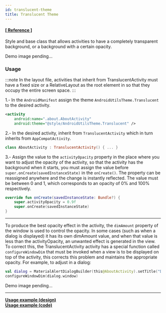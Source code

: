 ```yaml
---
id: translucent-theme
title: Translucent Theme
---
```


#### [[ Reference ]](https://jeovanimartinez.github.io/Android-Utils/reference/androidutils/com.jeovanimartinez.androidutils.themes.translucent/-translucent-activity/index.html)

Style and base class that allows activities to have a completely transparent background, or a background with a certain opacity.

Demo image pending...

### Usage

:::note
In the layout file, activities that inherit from TranslucentActivity must have a fixed size or a RelativeLayout as the root element in so that 
they occupy the entire screen space.
:::

1.- In the `AndroidManifest` assign the theme `AndroidUtilsTheme.Translucent` to the desired activity.
```xml
<activity
    android:name=".about.AboutActivity"
    android:theme="@style/AndroidUtilsTheme.Translucent" />
```

2.- In the desired activity, inherit from `TranslucentActivity` which in turn inherits from `AppCompatActivity`.
```Kotlin
class AboutActivity : TranslucentActivity() { ... }
```

3.- Assign the value to the `activityOpacity` property in the place where you want to adjust the opacity of the activity, so that the activity has the 
background when it starts, you must assign the value before `super.onCreate(savedInstanceState)` in the `onCreate()`. The property can be reassigned 
anywhere and the change is instantly reflected. The value must be between 0 and 1, which corresponds to an opacity of 0% and 100% respectively.
```Kotlin {2}
override fun onCreate(savedInstanceState: Bundle?) {
    super.activityOpacity = 0.9f
    super.onCreate(savedInstanceState)
}
```

---

To produce the best opacity effect in the activity, the `dimAmount` property of the window is used to control the opacity. In some cases (such as when a 
dialog is displayed) it has its own dimAmount value, and when that value is less than the activityOpacity, an unwanted effect is generated in the view. 
To correct this, the TranslucentActivity activity has a special function called `configureWindowDim` that must be invoked when a view is to be displayed 
on top of the activity, this corrects this problem and maintains the appropriate opacity. For example, to adjust in a dialog:
```Kotlin
val dialog = MaterialAlertDialogBuilder(this@AboutActivity).setTitle("DEMO").show()
configureWindowDim(dialog.window)
```

Demo image pending...

---

**[Usage example (design)](https://github.com/JeovaniMartinez/Android-Utils/blob/master/androidutils/src/main/res/layout/activity_about.xml)**<br/>
**[Usage example (code)](https://github.com/JeovaniMartinez/Android-Utils/blob/master/androidutils/src/main/java/com/jeovanimartinez/androidutils/about/AboutActivity.kt)**
